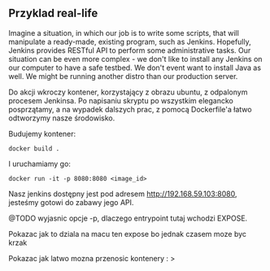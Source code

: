 ## Przyklad real-life 

Imagine a situation, in which our job is to write some scripts, that will manipulate a ready-made, existing program, such as Jenkins. Hopefully, Jenkins provides RESTful API to perform some administrative tasks. Our situation can be even more complex -  we don't like to install any Jenkins on our computer to have a safe testbed. We don't event want to install Java as well. We might be running another distro than our production server.


Do akcji wkroczy kontener, korzystający z obrazu ubuntu, z  odpalonym procesem Jenkinsa. Po napisaniu skryptu po wszystkim elegancko posprzątamy, a na wypadek dalszych prac, z pomocą Dockerfile'a łatwo odtworzymy nasze środowisko.

Budujemy kontener:
```
docker build .
```
I uruchamiamy go:
```
docker run -it -p 8080:8080 <image_id>
```

Nasz jenkins dostępny jest pod adresem http://192.168.59.103:8080, jesteśmy gotowi do zabawy jego API.

@TODO
wyjasnic opcje -p, dlaczego entrypoint
tutaj wchodzi EXPOSE.

Pokazac jak to dziala na macu ten expose bo jednak czasem moze byc krzak

Pokazac jak latwo mozna przenosic kontenery  : >
